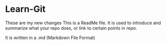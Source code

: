 # Learn-Git
These are my new changes
This is a ReadMe file. It is used to introduce and summarize what your repo does, or link to certain points in repo.

It is written in a .md (Markdown File Format)

